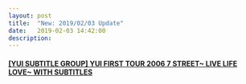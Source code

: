 ```yaml
---
layout: post
title:  "New: 2019/02/03 Update"
date:   2019-02-03 14:42:00
description: 
---
```


#### [[YUI SUBTITLE GROUP] YUI FIRST TOUR 2006 7 STREET~ LIVE LIFE LOVE~ WITH SUBTITLES](https://mega.nz/#!wNkRHaYS!ogOxciiq2WopF3iUivVkLrQ1SdQK4ia9aQ3kzWrFHKk)  
